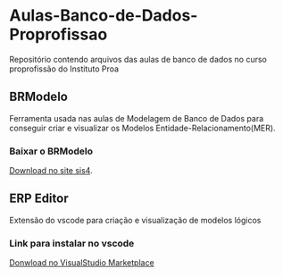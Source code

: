 # Aulas-Banco-de-Dados-Proprofissao
Repositório contendo arquivos das aulas de banco de dados no curso proprofissão do Instituto Proa

## BRModelo

Ferramenta usada nas aulas de Modelagem de Banco de Dados para conseguir criar e visualizar os Modelos Entidade-Relacionamento(MER).

### Baixar o BRModelo
  [Download no site sis4](https://www.sis4.com/download.html).

## ERP Editor

Extensão do vscode para criação e visualização de modelos lógicos

### Link para instalar no vscode

[Donwload no VisualStudio Marketplace](https://marketplace.visualstudio.com/items?itemName=dineug.vuerd-vscode)